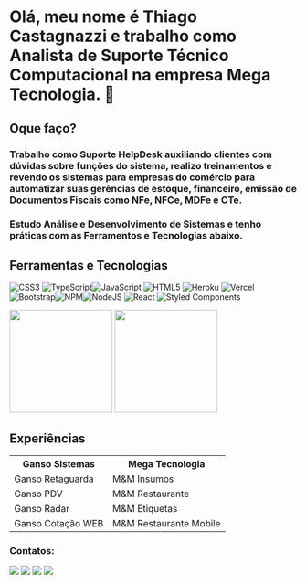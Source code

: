 # Olá, meu nome é Thiago Castagnazzi e trabalho como Analista de Suporte Técnico Computacional na empresa Mega Tecnologia. 👋

## Oque faço?

### Trabalho como Suporte HelpDesk auxiliando clientes com dúvidas sobre funções do sistema, realizo treinamentos e revendo os sistemas para empresas do comércio para automatizar suas gerências de estoque, financeiro, emissão de Documentos Fiscais como NFe, NFCe, MDFe e CTe.
### Estudo Análise e Desenvolvimento de Sistemas e tenho práticas com as Ferramentos e Tecnologias abaixo.

## Ferramentas e Tecnologias
![CSS3](https://img.shields.io/badge/css3-%231572B6.svg?style=for-the-badge&logo=css3&logoColor=white) ![TypeScript](https://img.shields.io/badge/typescript-%23007ACC.svg?style=for-the-badge&logo=typescript&logoColor=white)![JavaScript](https://img.shields.io/badge/javascript-%23323330.svg?style=for-the-badge&logo=javascript&logoColor=%23F7DF1E) ![HTML5](https://img.shields.io/badge/html5-%23E34F26.svg?style=for-the-badge&logo=html5&logoColor=white) ![Heroku](https://img.shields.io/badge/heroku-%23430098.svg?style=for-the-badge&logo=heroku&logoColor=white) ![Vercel](https://img.shields.io/badge/vercel-%23000000.svg?style=for-the-badge&logo=vercel&logoColor=white)![Bootstrap](https://img.shields.io/badge/bootstrap-%23563D7C.svg?style=for-the-badge&logo=bootstrap&logoColor=white)![NPM](https://img.shields.io/badge/NPM-%23000000.svg?style=for-the-badge&logo=npm&logoColor=white)![NodeJS](https://img.shields.io/badge/node.js-6DA55F?style=for-the-badge&logo=node.js&logoColor=white) ![React](https://img.shields.io/badge/react-%2320232a.svg?style=for-the-badge&logo=react&logoColor=%2361DAFB) ![Styled Components](https://img.shields.io/badge/styled--components-DB7093?style=for-the-badge&logo=styled-components&logoColor=white)
<div>
<a href="https://github.com/ThiagoCastagnazzi"><a/>
<img height="180em" src="https://github-readme-stats.vercel.app/api/top-langs/?username=ThiagoCastagnazzi&layout=compact&langs_count=7&theme=dracula"/>
<img height="180em" src="https://github-readme-stats.vercel.app/api?username=ThiagoCastagnazzi&show_icons=true&theme=dracula&include_all_commits=true&count_private=true"/>
</div>
  
## Experiências
  <table>
    <tr>
        <th>Ganso Sistemas
        <th>Mega Tecnologia
    </tr>
    <tr>
        <td>Ganso Retaguarda
        <td>M&M Insumos
    </tr>
    <tr>
        <td>Ganso PDV
        <td>M&M Restaurante
    </tr>
    <tr>
        <td>Ganso Radar
        <td>M&M Etiquetas
    </tr>
    <tr>
        <td>Ganso Cotação WEB
        <td>M&M Restaurante Mobile
    </tr>
    </table>
  
  
### Contatos:
<div>
<a href="https://instagram.com/thiago_castagnazzi" target="_blank"><img src="https://img.shields.io/badge/-Instagram-%23E4405F?style=for-the-badge&logo=instagram&logoColor=white" target="_blank"></a>
<a href="https://www.twitch.tv/ddgthiagocast" target="_blank"><img src="https://img.shields.io/badge/Twitch-9146FF?style=for-the-badge&logo=twitch&logoColor=white" target="_blank"></a>
<a href = "mailto:contato@thiagocastagnazzi@gmail.com"><img src="https://img.shields.io/badge/Gmail-D14836?style=for-the-badge&logo=gmail&logoColor=white" target="_blank"></a>
<a href="https://www.linkedin.com/in/thiago-castagnazzi-280652230/" target="_blank"><img src="https://img.shields.io/badge/-LinkedIn-%230077B5?style=for-the-badge&logo=linkedin&logoColor=white" target="_blank"></a>   
</div>
